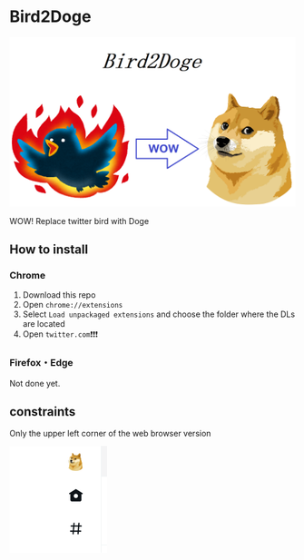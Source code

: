 # Bird2Doge

![Bird2Doge](Doges/kusodasa.png)

WOW! Replace twitter bird with Doge

## How to install
### Chrome

1. Download this repo
2. Open `chrome://extensions`
3. Select `Load unpackaged extensions` and choose the folder where the DLs are located
4. Open `twitter.com`❗❗❗

### Firefox・Edge

Not done yet.

## constraints

Only the upper left corner of the web browser version

![Browser](Doges/sample.png)
